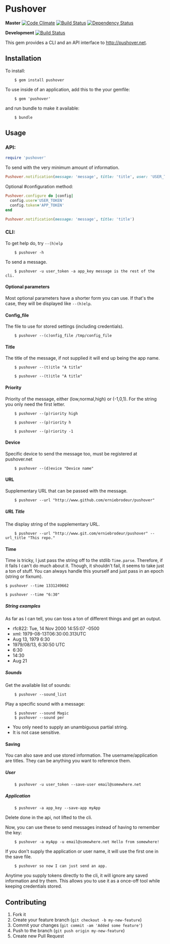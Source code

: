 # Pushover
**Master** [![Code Climate](https://codeclimate.com/badge.png)](https://codeclimate.com/github/erniebrodeur/pushover) [![Build Status](https://travis-ci.org/erniebrodeur/pushover.png?branch=master)](https://travis-ci.org/erniebrodeur/pushover) [![Dependency Status](https://gemnasium.com/erniebrodeur/pushover.png)](https://gemnasium.com/erniebrodeur/pushover)

**Development** [![Build Status](https://travis-ci.org/erniebrodeur/pushover.png?branch=development)](https://travis-ci.org/erniebrodeur/pushover)

This gem provides a CLI and an API interface to http://pushover.net.

## Installation

To install:

		$ gem install pushover

To use inside of an application, add this to the your gemfile:

		$ gem 'pushover'

and run bundle to make it available:

		$ bundle

## Usage

### API:
```ruby
require 'pushover'
```

To send with the very minimum amount of information.

```ruby
Pushover.notification(message: 'message', title: 'title', user: 'USER_TOKEN', token: 'APP_TOKEN')
```

Optional #configuration method:
```ruby
Pushover.configure do |config|
  config.user='USER_TOKEN'
  config.token='APP_TOKEN'
end

Pushover.notification(message: 'message', title: 'title')
```

### CLI:

To get help do, try ```--(h)elp```

		$ pushover -h

To send a message.

		$ pushover -u user_token -a app_key message is the rest of the cli.

#### Optional parameters

Most optional parameters have a shorter form you can use.  If that's the case, they will be displayed like ```--(h)elp```.

#### Config_file

The file to use for stored settings (including credentials).

		$ pushover --(c)onfig_file /tmp/config_file


#### Title

The title of the message, if not supplied it will end up being the app name.

		$ pushover --(t)itle "A title"

		$ pushover --(t)itle "A title"

#### Priority

Priority of the message, either (low,normal,high) or (-1,0,1).  For the string you only need the first letter.

		$ pushover --(p)riority high

		$ pushover --(p)riority h

		$ pushover --(p)riority -1

#### Device

Specific device to send the message too, must be registered at pushover.net

		$ pushover --(d)evice "Device name"

#### URL

Supplementary URL that can be passed with the message.

		$ pushover --url "http://www.github.com/erniebrodeur/pushover"

##### URL Title

The display string of the supplementary URL.

		$ pushover --url "http://www.git.com/erniebrodeur/pushover" --url_title "This repo."

#### Time

Time is tricky, I just pass the string off to the stdlib ```Time.parse```.  Therefore, if it fails I can't do much about it.  Though, it shouldn't fail, it seems to take just a ton of stuff.  You can always handle this yourself and just pass in an epoch (string or fixnum).

    $ pushover --time 1331249662

    $ pushover --time "6:30"

##### String examples

As far as I can tell, you can toss a ton of different things and get an output.

* rfc822: Tue, 14 Nov 2000 14:55:07 -0500
* xml: 1979-08-13T06:30:00.313UTC
* Aug 13, 1979 6:30
* 1979/08/13, 6:30:50 UTC
* 6:30
* 14:30
* Aug 21

##### Sounds

Get the available list of sounds:

		$ pushover --sound_list

Play a specific sound with a message:

		$ pushover --sound Magic
		$ pushover --sound per

* You only need to supply an unambiguous partial string.
* It is not case sensitive.

#### Saving

You can also save and use stored information.  The username/application are titles.  They can be anything you want to reference them.

##### User

		$ pushover -u user_token --save-user email@somewhere.net

##### Application

		$ pushover -a app_key --save-app myApp

Delete done in the api, not lifted to the cli.

Now, you can use these to send messages instead of having to remember the key:

		$ pushover -a myApp -u email@somewhere.net Hello from somewhere!

If you don't supply the application or user name, it will use the first one in the save file.

		$ pushover so now I can just send an app.

Anytime you supply tokens directly to the cli, it will ignore any saved information and try them.  This allows you to use it as a once-off tool while keeping credentials stored.

## Contributing

1. Fork it
2. Create your feature branch (`git checkout -b my-new-feature`)
3. Commit your changes (`git commit -am 'Added some feature'`)
4. Push to the branch (`git push origin my-new-feature`)
5. Create new Pull Request
